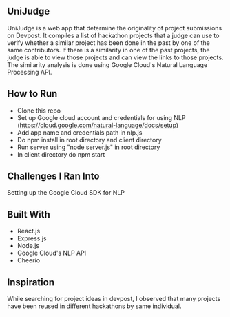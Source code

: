 ## UniJudge

UniJudge is a web app that determine the originality of project submissions on Devpost. It compiles a list of hackathon projects that a judge can use to verify whether a similar project has been done in the past by one of the same contributors. If there is a similarity in one of the past projects, the judge is able to view those projects and can view the links to those projects. The similarity analysis is done using Google Cloud's Natural Language Processing API.

## How to Run
* Clone this repo
* Set up Google cloud account and credentials for using NLP (https://cloud.google.com/natural-language/docs/setup)
* Add app name and credentials path in nlp.js
* Do npm install in root directory and client directory
* Run server using "node server.js" in root directory
* In client directory do npm start

## Challenges I Ran Into

Setting up the Google Cloud SDK for NLP 

## Built With
* React.js
* Express.js
* Node.js
* Google Cloud's NLP API
* Cheerio

## Inspiration
While searching for project ideas in devpost, I observed that many projects have been reused in different hackathons by same individual.

